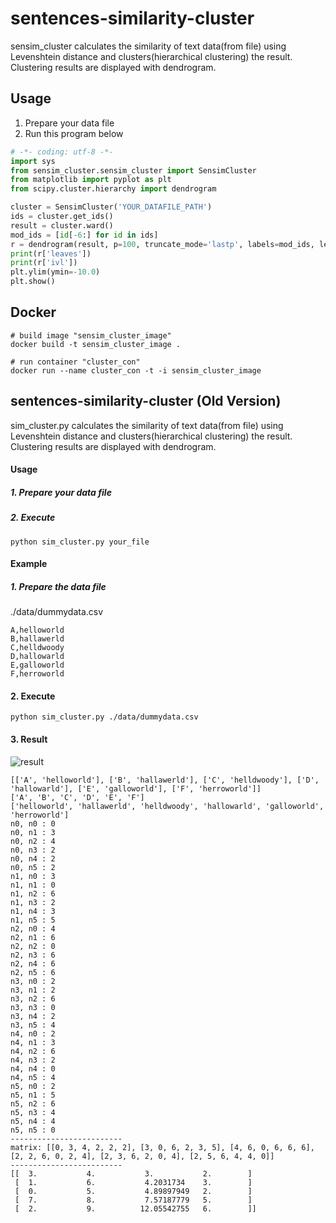 # sentences-similarity-cluster
sensim_cluster calculates the similarity of text data(from file) using Levenshtein distance and clusters(hierarchical clustering) the result. Clustering results are displayed with dendrogram.  

## Usage
1. Prepare your data file
2. Run this program below
```python
# -*- coding: utf-8 -*-
import sys
from sensim_cluster.sensim_cluster import SensimCluster
from matplotlib import pyplot as plt
from scipy.cluster.hierarchy import dendrogram

cluster = SensimCluster('YOUR_DATAFILE_PATH')
ids = cluster.get_ids()
result = cluster.ward()
mod_ids = [id[-6:] for id in ids]
r = dendrogram(result, p=100, truncate_mode='lastp', labels=mod_ids, leaf_rotation=90)
print(r['leaves'])
print(r['ivl'])
plt.ylim(ymin=-10.0)
plt.show()
```

## Docker
```
# build image "sensim_cluster_image"
docker build -t sensim_cluster_image .

# run container "cluster_con"
docker run --name cluster_con -t -i sensim_cluster_image
```

## sentences-similarity-cluster (Old Version)
sim_cluster.py calculates the similarity of text data(from file) using Levenshtein distance and clusters(hierarchical clustering) the result. Clustering results are displayed with dendrogram.  

#### Usage
##### 1. Prepare your data file
##### 2. Execute  
```
python sim_cluster.py your_file
```
#### Example
##### 1. Prepare the data file
./data/dummydata.csv
```
A,helloworld
B,hallawerld
C,helldwoody
D,hallowarld
E,galloworld
F,herroworld
```
#### 2. Execute
```
python sim_cluster.py ./data/dummydata.csv
```
#### 3. Result
![result](https://github.com/gentom/similarity-cluster/blob/master/img/hclustering_result.png)
```
[['A', 'helloworld'], ['B', 'hallawerld'], ['C', 'helldwoody'], ['D', 'hallowarld'], ['E', 'galloworld'], ['F', 'herroworld']]
['A', 'B', 'C', 'D', 'E', 'F']
['helloworld', 'hallawerld', 'helldwoody', 'hallowarld', 'galloworld', 'herroworld']
n0, n0 : 0
n0, n1 : 3
n0, n2 : 4
n0, n3 : 2
n0, n4 : 2
n0, n5 : 2
n1, n0 : 3
n1, n1 : 0
n1, n2 : 6
n1, n3 : 2
n1, n4 : 3
n1, n5 : 5
n2, n0 : 4
n2, n1 : 6
n2, n2 : 0
n2, n3 : 6
n2, n4 : 6
n2, n5 : 6
n3, n0 : 2
n3, n1 : 2
n3, n2 : 6
n3, n3 : 0
n3, n4 : 2
n3, n5 : 4
n4, n0 : 2
n4, n1 : 3
n4, n2 : 6
n4, n3 : 2
n4, n4 : 0
n4, n5 : 4
n5, n0 : 2
n5, n1 : 5
n5, n2 : 6
n5, n3 : 4
n5, n4 : 4
n5, n5 : 0
-------------------------
matrix: [[0, 3, 4, 2, 2, 2], [3, 0, 6, 2, 3, 5], [4, 6, 0, 6, 6, 6], [2, 2, 6, 0, 2, 4], [2, 3, 6, 2, 0, 4], [2, 5, 6, 4, 4, 0]]
-------------------------
[[  3.           4.           3.           2.        ]
 [  1.           6.           4.2031734    3.        ]
 [  0.           5.           4.89897949   2.        ]
 [  7.           8.           7.57187779   5.        ]
 [  2.           9.          12.05542755   6.        ]]
```
